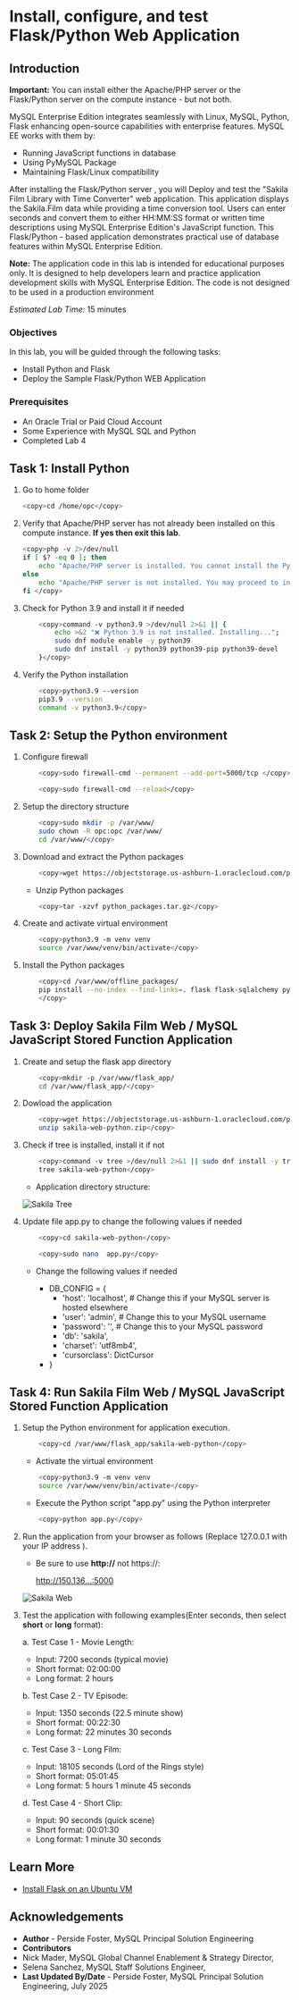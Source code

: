 # Install, configure, and test Flask/Python Web Application

## Introduction

**Important:** You can install either the Apache/PHP server or the Flask/Python server on the compute instance - but not both. 

MySQL Enterprise Edition integrates seamlessly with Linux, MySQL, Python, Flask enhancing open-source capabilities with enterprise features. MySQL EE works with them by:

- Running JavaScript functions in database
- Using PyMySQL Package
- Maintaining Flask/Linux compatibility

After installing the Flask/Python server , you will Deploy and test the "Sakila Film Library with Time Converter" web application. This application displays the Sakila.Film data while providing a time conversion tool. Users can enter seconds and convert them to either HH:MM:SS format or written time descriptions using MySQL Enterprise Edition's JavaScript function. This Flask/Python - based application demonstrates practical use of database features within MySQL Enterprise Edition.

**Note:** The application code in this lab is intended for educational purposes only. It is designed to help developers learn and practice application development skills with MySQL Enterprise Edition. The code is not designed to be used in a production environment

_Estimated Lab Time:_ 15 minutes

### Objectives

In this lab, you will be guided through the following tasks:

- Install  Python and Flask
- Deploy the Sample Flask/Python WEB Application

### Prerequisites

- An Oracle Trial or Paid Cloud Account
- Some Experience with MySQL SQL and  Python
- Completed Lab 4

## Task 1: Install Python

1. Go to home folder

    ```bash
    <copy>cd /home/opc</copy>
    ```

2. Verify that Apache/PHP server has not already been installed on this compute instance. **If yes then exit this lab**.

    ```bash
    <copy>php -v 2>/dev/null
    if [ $? -eq 0 ]; then
        echo "Apache/PHP server is installed. You cannot install the Python/Flask server. Please exit this Lab"
    else
        echo "Apache/PHP server is not installed. You may proceed to install the Python/Flask server."
    fi </copy>   
    ```

3. Check for Python 3.9 and install it if needed

    ```bash
        <copy>command -v python3.9 >/dev/null 2>&1 || { 
            echo >&2 "❌ Python 3.9 is not installed. Installing..."; 
            sudo dnf module enable -y python39
            sudo dnf install -y python39 python39-pip python39-devel
        }</copy>
    ```

4. Verify the Python installation

    ```bash
        <copy>python3.9 --version
        pip3.9 --version
        command -v python3.9</copy>
    ```

## Task 2: Setup the Python environment

1. Configure firewall

    ```bash
        <copy>sudo firewall-cmd --permanent --add-port=5000/tcp </copy>
    ```

    ```bash
        <copy>sudo firewall-cmd --reload</copy>
    ```

2. Setup the directory structure

    ```bash
        <copy>sudo mkdir -p /var/www/
        sudo chown -R opc:opc /var/www/
        cd /var/www/</copy>
    ```

3. Download and extract the Python packages

    ```bash
        <copy>wget https://objectstorage.us-ashburn-1.oraclecloud.com/p/E6EsKKHbTXMp0siJb6GzG4vS1eKnl2vfdZua_7do_epdxGriBDEvuxPRmY45VjCM/n/idazzjlcjqzj/b/livelab_apps/o/python_packages.tar.gz</copy>
    ```

    - Unzip Python packages

    ```bash
        <copy>tar -xzvf python_packages.tar.gz</copy>
    ```

4. Create and activate virtual environment

    ```bash
        <copy>python3.9 -m venv venv
        source /var/www/venv/bin/activate</copy>
    ```

5. Install the Python packages

    ```bash
        <copy>cd /var/www/offline_packages/
        pip install --no-index --find-links=. flask flask-sqlalchemy pymysql cryptography gunicorn
        </copy>
    ```


## Task 3: Deploy Sakila Film Web / MySQL JavaScript Stored Function Application

1. Create and setup the flask app directory

    ```bash
        <copy>mkdir -p /var/www/flask_app/
        cd /var/www/flask_app/</copy>
    ```

2. Dowload the application

    ```bash
        <copy>wget https://objectstorage.us-ashburn-1.oraclecloud.com/p/ojnCuO6Nk8l9tVyocciB9GpJgYR5CyZZ_bgr2-emm9lGxn-Tdf1rqeHd1NgcjgdQ/n/idazzjlcjqzj/b/livelab_apps/o/sakila-web-python.zip
        unzip sakila-web-python.zip</copy>
    ```

3. Check if tree is installed, install it if not

    ```bash
        <copy>command -v tree >/dev/null 2>&1 || sudo dnf install -y tree
        tree sakila-web-python</copy>
    ```

    - Application directory structure:

    ![Sakila Tree](./images/sakila-tree.png "Sakila Tree")

4. Update file app.py  to change the following values if needed

    ```bash
        <copy>cd sakila-web-python</copy>
    ```

    ```bash
        <copy>sudo nano  app.py</copy>
    ```

    - Change the following values if needed

        - DB_CONFIG = {
            - 'host': 'localhost', # Change this if your MySQL server is hosted elsewhere
            - 'user': 'admin', # Change this to your MySQL username
            - 'password': '', # Change this to your MySQL password
            - 'db': 'sakila',
            - 'charset': 'utf8mb4',
            - 'cursorclass': DictCursor
        - }

## Task 4: Run  Sakila Film Web / MySQL JavaScript Stored Function Application

1. Setup the Python environment for application execution.

    ```bash
        <copy>cd /var/www/flask_app/sakila-web-python</copy>
    ```

    - Activate the virtual environment 

    ```bash
        <copy>python3.9 -m venv venv
        source /var/www/venv/bin/activate</copy>
    ```

    - Execute the Python script "app.py" using the Python interpreter 

    ```bash
        <copy>python app.py</copy>
    ```

2. Run the application from your browser as follows (Replace 127.0.0.1 with your IP address ). 

    - Be sure to use **http://** not   https://:

        http://150.136...:5000 

    ![Sakila Web](./images/sakila-list.png "Sakila Web")

3. Test the application with following examples(Enter seconds, then select **short** or **long** format):

    a. Test Case 1 - Movie Length:
    - Input: 7200 seconds (typical movie)
    - Short format: 02:00:00
    - Long format: 2 hours

    b. Test Case 2 - TV Episode:
    - Input: 1350 seconds (22.5 minute show)
    - Short format: 00:22:30
    - Long format: 22 minutes 30 seconds

    c. Test Case 3 - Long Film:
    - Input: 18105 seconds (Lord of the Rings style)
    - Short format: 05:01:45
    - Long format: 5 hours 1 minute 45 seconds

    d. Test Case 4 - Short Clip:
    - Input: 90 seconds (quick scene)
    - Short format: 00:01:30
    - Long format: 1 minute 30 seconds

## Learn More

- [Install Flask on an Ubuntu VM](https://docs.oracle.com/en-us/iaas/developer-tutorials/tutorials/flask-on-ubuntu/01oci-ubuntu-flask-summary.htm#install-flask-ubuntu)


## Acknowledgements

- **Author** - Perside Foster, MySQL Principal Solution Engineering
- **Contributors** 
- Nick Mader, MySQL Global Channel Enablement & Strategy Director, 
- Selena Sanchez, MySQL Staff Solutions Engineer,
- **Last Updated By/Date** - Perside Foster, MySQL Principal Solution Engineering, July   2025